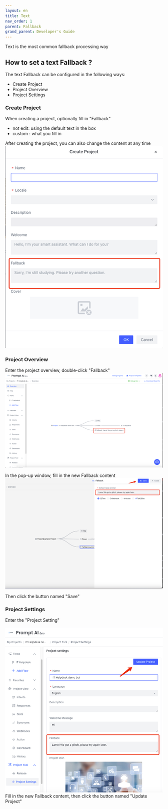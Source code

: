 ```yaml
---
layout: en
title: Text
nav_order: 1
parent: Fallback
grand_parent: Developer's Guide
---
```

Text is the most common fallback processing way

## How to set a text Fallback ?
The text Fallback can be configured in the following ways:
- Create Project
- Project Overview
- Project Settings

### Create Project
When creating a project, optionally fill in "Fallback"
- not edit: using the default text in the box
- custom  : what you fill in

After creating the project, you can also change the content at any time
![text-01-fallback.png](/assets/images/default_reply/text-01-fallback.png)

### Project Overview
Enter the project overview, double-click "Fallback"
![text-02-fallback.png](assets/images/default_reply/text-02-fallback.png)

In the pop-up window, fill in the new Fallback content
![text-03-fallback.png](assets/images/default_reply/text-03-fallback.png)

Then click the button named "Save" 

### Project Settings
Enter the "Project Setting"

![img.png](/assets/images/default_reply/text-04-fallback.png)
Fill in the new Fallback content, then click the button named "Update Project" 
